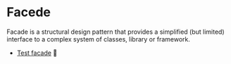 # Facede

Facade is a structural design pattern that provides a simplified (but limited) interface to a complex system of classes, library or framework.
- [Test facade](../../tests/facade.spec.ts) :hammer:
